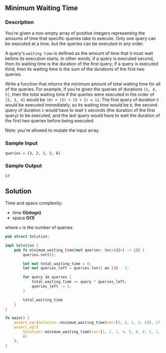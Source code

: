 ## Minimum Waiting Time

### Description

You're given a non-empty array of positive integers representing the amounts of time that specific queries take to execute. Only one query can be executed at a time, but the queries can be executed in any order.

A query's `waiting time` is defined as the amount of time that it must wait before its execution starts. In other words, if a query is executed second, then its waiting time is the duration of the first query; if a query is executed third, then its waiting time is the sum of the durations of the first two queries.

Write a function that returns the minimum amount of total waiting time for all of the queries. For example, if you're given the queries of durations `[1, 4, 5]`, then the total waiting time if the queries were executed in the order of `[5, 1, 4]` would be `(0) + (5) + (5 + 1) = 11`. The first query of duration `5` would be executed immediately, so its waiting time would be `0`, the second query of duration `1` would have to wait `5` seconds (the duration of the first query) to be executed, and the last query would have to wait the duration of the first two queries before being executed.

Note: you're allowed to mutate the input array.

### Sample Input

```
queries = [3, 2, 1, 2, 6]
```

### Sample Output

```
17
```

## Solution

Time and space complexity:

- time **O(nlogn)**
- space **O(1)**

where `n` is the number of queries.

```rust
pub struct Solution;

impl Solution {
    pub fn minimum_waiting_time(mut queries: Vec<i32>) -> i32 {
        queries.sort();

        let mut total_waiting_time = 0;
        let mut queries_left = queries.len() as i32 - 1;

        for query in queries {
            total_waiting_time += query * queries_left;
            queries_left -= 1;
        }

        total_waiting_time
    }
}

fn main() {
    assert_eq!(Solution::minimum_waiting_time(vec![3, 2, 1, 2, 6]), 17);
    assert_eq!(
        Solution::minimum_waiting_time(vec![1, 1, 1, 4, 5, 6, 8, 1, 1, 2, 1]),
        81
    );
}
```
